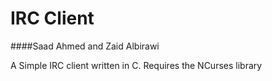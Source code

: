 # IRC Client
####Saad Ahmed and Zaid Albirawi

A Simple IRC client written in C.
Requires the NCurses library 



